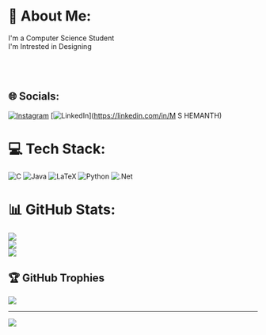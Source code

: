 # 💫 About Me:
I'm a Computer Science Student<br>I'm Intrested in Designing<br><br><br><br>


## 🌐 Socials:
[![Instagram](https://img.shields.io/badge/Instagram-%23E4405F.svg?logo=Instagram&logoColor=white)](https://instagram.com/hemanth___leo) [![LinkedIn](https://img.shields.io/badge/LinkedIn-%230077B5.svg?logo=linkedin&logoColor=white)](https://linkedin.com/in/M S HEMANTH) 

# 💻 Tech Stack:
![C](https://img.shields.io/badge/c-%2300599C.svg?style=for-the-badge&logo=c&logoColor=white) ![Java](https://img.shields.io/badge/java-%23ED8B00.svg?style=for-the-badge&logo=openjdk&logoColor=white) ![LaTeX](https://img.shields.io/badge/latex-%23008080.svg?style=for-the-badge&logo=latex&logoColor=white) ![Python](https://img.shields.io/badge/python-3670A0?style=for-the-badge&logo=python&logoColor=ffdd54) ![.Net](https://img.shields.io/badge/.NET-5C2D91?style=for-the-badge&logo=.net&logoColor=white)
# 📊 GitHub Stats:
![](https://github-readme-stats.vercel.app/api?username=mshemanth10&theme=tokyonight&hide_border=false&include_all_commits=false&count_private=false)<br/>
![](https://github-readme-streak-stats.herokuapp.com/?user=mshemanth10&theme=tokyonight&hide_border=false)<br/>
![](https://github-readme-stats.vercel.app/api/top-langs/?username=mshemanth10&theme=tokyonight&hide_border=false&include_all_commits=false&count_private=false&layout=compact)

## 🏆 GitHub Trophies
![](https://github-profile-trophy.vercel.app/?username=mshemanth10&theme=radical&no-frame=false&no-bg=true&margin-w=4)

---
[![](https://visitcount.itsvg.in/api?id=mshemanth10&icon=0&color=1)](https://visitcount.itsvg.in)

<!-- Proudly created with GPRM ( https://gprm.itsvg.in ) -->

